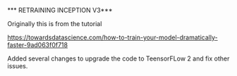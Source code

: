 *** RETRAINING INCEPTION V3*** 

Originally this is from the tutorial

https://towardsdatascience.com/how-to-train-your-model-dramatically-faster-9ad063f0f718

Added several changes to upgrade the code to TeensorFLow 2 and fix other issues. 
